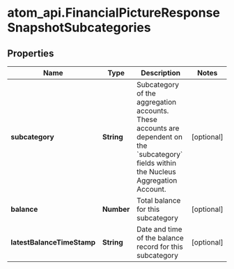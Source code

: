 # atom_api.FinancialPictureResponseSnapshotSubcategories

## Properties
Name | Type | Description | Notes
------------ | ------------- | ------------- | -------------
**subcategory** | **String** | Subcategory of the aggregation accounts. These accounts are dependent on the &#x60;subcategory&#x60; fields within the Nucleus Aggregation Account. | [optional] 
**balance** | **Number** | Total balance for this subcategory | [optional] 
**latestBalanceTimeStamp** | **String** | Date and time of the balance record for this subcategory | [optional] 


